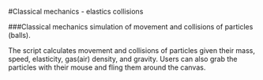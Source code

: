#Classical mechanics - elastics collisions

###Classical mechanics simulation of movement and collisions of particles (balls).

The script calculates movement and collisions of particles given their mass, speed, elasticity, gas(air) density, and gravity. Users can also grab the particles with their mouse and fling them around the canvas.